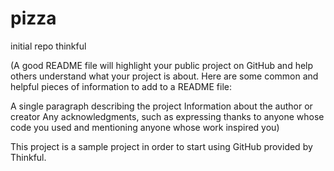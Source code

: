# pizza
initial repo thinkful

(A good README file will highlight your public project on GitHub and help others understand what your project is about. Here are some common and helpful pieces of information to add to a README file:

A single paragraph describing the project
Information about the author or creator
Any acknowledgments, such as expressing thanks to anyone whose code you used and mentioning anyone whose work inspired you)

This project is a sample project in order to start using GitHub provided by Thinkful.

